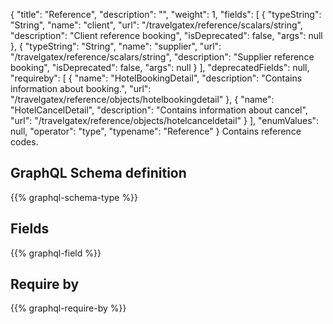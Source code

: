 {
  "title": "Reference",
  "description": "",
  "weight": 1,
  "fields": [
    {
      "typeString": "String",
      "name": "client",
      "url": "/travelgatex/reference/scalars/string",
      "description": "Client reference booking",
      "isDeprecated": false,
      "args": null
    },
    {
      "typeString": "String",
      "name": "supplier",
      "url": "/travelgatex/reference/scalars/string",
      "description": "Supplier reference booking",
      "isDeprecated": false,
      "args": null
    }
  ],
  "deprecatedFields": null,
  "requireby": [
    {
      "name": "HotelBookingDetail",
      "description": "Contains information about booking.",
      "url": "/travelgatex/reference/objects/hotelbookingdetail"
    },
    {
      "name": "HotelCancelDetail",
      "description": "Contains information about cancel",
      "url": "/travelgatex/reference/objects/hotelcanceldetail"
    }
  ],
  "enumValues": null,
  "operator": "type",
  "typename": "Reference"
}
Contains reference codes.
## GraphQL Schema definition

{{% graphql-schema-type %}}

## Fields

{{% graphql-field %}}

## Require by

{{% graphql-require-by %}}
